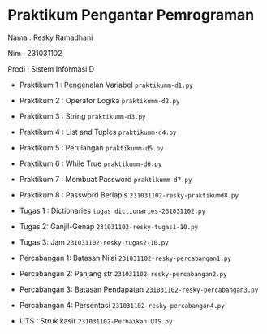 # Praktikum Pengantar Pemrograman
<p> Nama  : Resky Ramadhani </p>
<p> Nim   : 231031102 </p>
<p> Prodi : Sistem Informasi D </p>

* Praktikum 1 : Pengenalan Variabel
  `praktikumm-d1.py`

* Praktikum 2 : Operator Logika
  `praktikumm-d2.py`

* Praktikum 3 : String
  `praktikumm-d3.py`

* Praktikum 4 : List and Tuples 
  `praktikumm-d4.py`

* Praktikum 5 : Perulangan
  `praktikumm-d5.py`

* Praktikum 6 : While True
  `praktikumm-d6.py`

* Praktikum 7 : Membuat Password
  `praktikumm-d7.py`

* Praktikum 8 : Password Berlapis
  `231031102-resky-praktikumd8.py`

* Tugas 1 : Dictionaries
  `tugas dictionaries-231031102.py`

* Tugas 2: Ganjil-Genap
  `231031102-resky-tugas1-10.py`
  
* Tugas 3: Jam
  `231031102-resky-tugas2-10.py`

* Percabangan 1: Batasan Nilai
  `231031102-resky-percabangan1.py`

* Percabangan 2: Panjang str
  `231031102-resky-percabangan2.py`

* Percabangan 3: Batasan Pendapatan
  `231031102-resky-percabangan3.py`  

* Percabangan 4: Persentasi
  `231031102-resky-percabangan4.py`

* UTS : Struk kasir
  `231031102-Perbaikan UTS.py`
